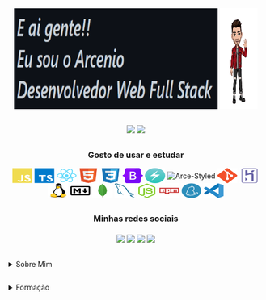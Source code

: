 <div align="center" style="display: inline-block">

<img height="200" width="80%" src="./imagemReadme/title.png">
<img height="200" width="15%" src="./imagemReadme/euAvatar.png">
  
</div>

##

<div align="center">
  <img height="180em" src="https://github-readme-stats.vercel.app/api?username=arceniosouza&show_icons=true&theme=dark&include_all_commits=true&count_private=true"/>
  <img height="180em" src="https://github-readme-stats.vercel.app/api/top-langs/?username=arceniosouza&layout=compact&langs_count=7&theme=dark"/>
</div>

##

<div style="display: inline_block" align="center">
  <h3>Gosto de usar e estudar</h3>
  <img align="center" alt="Arce-Js" height="30" width="40" src="https://raw.githubusercontent.com/devicons/devicon/master/icons/javascript/javascript-plain.svg">
  <img align="center" alt="Arce-Typescript" height="30" width="40" src="https://raw.githubusercontent.com/devicons/devicon/2ae2a900d2f041da66e950e4d48052658d850630/icons/typescript/typescript-original.svg">
  <img align="center" alt="Arce-React" height="30" width="40" src="https://raw.githubusercontent.com/devicons/devicon/master/icons/react/react-original.svg">
  <img align="center" alt="Arce-HTML" height="30" width="40" src="https://raw.githubusercontent.com/devicons/devicon/master/icons/html5/html5-original.svg">
  <img align="center" alt="Arce-CSS" height="30" width="40" src="https://raw.githubusercontent.com/devicons/devicon/master/icons/css3/css3-original.svg">
  <img align="center" alt="Arce-Bootstrap" height="30" width="40" src="https://raw.githubusercontent.com/devicons/devicon/2ae2a900d2f041da66e950e4d48052658d850630/icons/bootstrap/bootstrap-original.svg">
  <img align="center" alt="Arce-Chakra" height="30" width="40" src="https://raw.githubusercontent.com/chakra-ui/chakra-ui/445fc8b15bd1155a53ac95c5c1ba74d671062355/logo/logomark-colored.svg">
  <img align="center" alt="Arce-Styled" height="32" width="40" src="https://raw.githubusercontent.com/styled-components/brand/bde053200192814dcd55923b6e41884d18e51665/styled-components.svg">
  <img align="center" alt="Arce-Git" height="30" width="40" src="https://raw.githubusercontent.com/devicons/devicon/2ae2a900d2f041da66e950e4d48052658d850630/icons/git/git-original.svg">
  <img align="center" alt="Arce-Heroku" height="30" width="40" src="https://raw.githubusercontent.com/devicons/devicon/2ae2a900d2f041da66e950e4d48052658d850630/icons/heroku/heroku-original.svg">
  <img align="center" alt="Arce-Linux" height="30" width="40" src="https://raw.githubusercontent.com/devicons/devicon/2ae2a900d2f041da66e950e4d48052658d850630/icons/linux/linux-original.svg">
  <img align="center" alt="Arce-Markdown" height="30" width="40" src="https://raw.githubusercontent.com/devicons/devicon/2ae2a900d2f041da66e950e4d48052658d850630/icons/markdown/markdown-original.svg">
  <img align="center" alt="Arce-MongoDB" height="30" width="40" src="https://raw.githubusercontent.com/devicons/devicon/2ae2a900d2f041da66e950e4d48052658d850630/icons/mongodb/mongodb-original.svg">
  <img align="center" alt="Arce-Mysql" height="30" width="40" src="https://raw.githubusercontent.com/devicons/devicon/2ae2a900d2f041da66e950e4d48052658d850630/icons/mysql/mysql-original.svg">
  <img align="center" alt="Arce-Node" height="30" width="40" src="https://raw.githubusercontent.com/devicons/devicon/2ae2a900d2f041da66e950e4d48052658d850630/icons/nodejs/nodejs-original.svg">
  <img align="center" alt="Arce-Npm" height="30" width="40" src="https://raw.githubusercontent.com/devicons/devicon/2ae2a900d2f041da66e950e4d48052658d850630/icons/npm/npm-original-wordmark.svg">
  <img align="center" alt="Arce-Yarn" height="30" width="40" src="https://raw.githubusercontent.com/devicons/devicon/2ae2a900d2f041da66e950e4d48052658d850630/icons/yarn/yarn-original.svg">
  <img align="center" alt="Arce-Vscode" height="30" width="40" src="https://raw.githubusercontent.com/devicons/devicon/2ae2a900d2f041da66e950e4d48052658d850630/icons/vscode/vscode-original.svg">
</div>

##

<div style="display: inline_block" align="center">
  <h3>Minhas redes sociais<h3>
  <a href="https://instagram.com/arcenio_neto" target="_blank"><img src="https://img.shields.io/badge/-Instagram-%23E4405F?style=for-the-badge&logo=instagram&logoColor=white" target="_blank"></a>    
  <a href="https://www.facebook.com/arcenio.neto.3/" target="_blank"><img src="https://img.shields.io/badge/-Facebook-%230077B5?style=for-the-badge&logo=facebook&logoColor=white" target="_blank"></a>    
  <a href="https://discord.gg/ArcenioSouza#8738" target="_blank"><img src="https://img.shields.io/badge/Discord-7289DA?style=for-the-badge&logo=discord&logoColor=white" target="_blank"></a>  
  <a href="https://www.linkedin.com/in/arceniofso/" target="_blank"><img src="https://img.shields.io/badge/-LinkedIn-%230077B5?style=for-the-badge&logo=linkedin&logoColor=white" target="_blank"></a>
</div>

##
 
 <details>
   <summary>Sobre Mim</summary>
   
   <div>
     <p>
       Sou nascido em São Paulo, filho de nordestinos e sou apaixonado por tudo referente a tecnologia.
     </p>
     <p>
       Sou fã do mundo geek, jogador de tênis de mesa e também adoro um vídeo game. Sou muito dedicado a família e procuro estar presente em tudo que eles               promovem, pois sei que bem maior que a família não existe.
     </p>
     <p>
       Estou me dedicando muito para me tornar um desenvolvedor frontend e meu grande objetivo profissional para os próximos anos é ser bem sucedido nessa carreira assim como eu sou como educador.
     </p>        
   </div>
   
</details>

##

<details>
  <summary>Formação</summary>
  
  ##
  
  <div>
    
  **Licenciatura e Bacharelado em Educação Física**<br>
   *Universidade Cruzeiro do Sul*<br>
    Esse curso desenvolveu soft skills que considero importante, como organização e estratégias para conduzir equipes; Importância do treinamento de repetição para aquisição de habilidades cognitivas; Dinamismo, pró-atividade e cooperativismo.
    
  </div>
  
  ##
  
  <div>
    
  **Auxiliar técnico de programação**<br>
   *ETEC Itaquera*<br>
    Esse curso me ajudou a conhecer um pouco de cada linguagem de programação e foi a base para compreender como funciona a lógica de programação que ainda hoje me ajuda a compreender o funcionamento de qualquer linguagem.
    
  </div>
  
  ##
  
  <div>
    
  **Técnico em Desenvolvimento de Sistemas**<br>
   *Etec Martin Luther King*<br>
    Esse curso desenvolveu habilidades para criar sistemas em Java usando o Eclipse e o Android Studio, criar web sites usando as linguagens HTML, CSS, JavaScript    e o framework da W3-Scholl, criar banco de dados usando o SQL Server e o MySQL, além de desenvolver soft skills importante para um programador como trabalho em equipe, persistência e dedicação aos estudos, dentre outras competências.
    
  </div>
  
  ##
  
  <div>
  
   **Análise e Desenvolvimento de Sistemas**<br>
    *Universidade Cruzeiro do Sul*<br>
     Meu objetivo com esse curso é explorar o universo que o mundo da programação pode oferecer, minha expectativa é chegar ao final do curso conhecendo linguagens, conceitos e funcionalidades com mais profundidade.
  
  </div>
  
  ##
  
  <div>
    
   **Hiring Coders**<br>
    *Gama Academy - Vtex*<br>
    Estou vivenciando uma formação completa segundo a cultura da empresa VTEX, desde soft skills importantes para ser bem sucedido na profissão e contribuir em equipes de trabalho até conhecimento técnico completo que a profissão exige, com experiências reais, consultoria e mentoria com profissionais da VTEX e empresas parceiras.
  
  </div> 
  
  ##
  
  <div>
    
   **Formação WebDev Full Stack**<br>
    *Resília*<br>
    Este curso está desenvolvendo o senso de comunidade e de trabalho em equipe, estou praticando todos os dias técnicas de organização e controle emocional, o curso tem ajudado bastante a desenvolver uma rotina de estudos e auto disciplina em todas as áreas da minha vida. Além de proporcionar um conhecimento tech maravilhoso, partindo do básico em programação até estágios mais avançados, abrangendo as áreas de front e back end.
  
  </div> 
   
</details>


